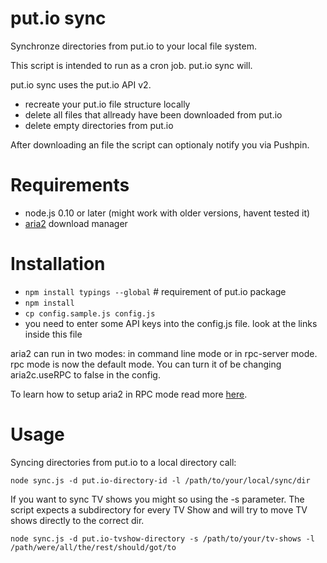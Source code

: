 # put.io sync

Synchronze directories from put.io to your local file system.

This script is intended to run as a cron job. put.io sync will.

put.io sync uses the put.io API v2.

- recreate your put.io file structure locally
- delete all files that allready have been downloaded from put.io
- delete empty directories from put.io

After downloading an file the script can optionaly notify you via Pushpin.

# Requirements

- node.js 0.10 or later (might work with older versions, havent tested it)
- [aria2](http://aria2.sourceforge.net/) download manager

# Installation

- `npm install typings --global` # requirement of put.io package
- `npm install`
- `cp config.sample.js config.js`
- you need to enter some API keys into the config.js file. look at the links inside this file

aria2 can run in two modes: in command line mode or in rpc-server mode. rpc mode is now the default mode. You can turn it of be changing aria2c.useRPC to false in the config.

To learn how to setup aria2 in RPC mode read more [here](http://www.albertdelafuente.com/doku.php/wiki/dev/raspi/aria2c-raspi).

# Usage

Syncing directories from put.io to a local directory call:

`node sync.js -d put.io-directory-id -l /path/to/your/local/sync/dir`

If you want to sync TV shows you might so using the -s parameter. The script expects a subdirectory for every TV Show and will try to move TV shows directly to the correct dir.

`node sync.js -d put.io-tvshow-directory -s /path/to/your/tv-shows -l /path/were/all/the/rest/should/got/to`
